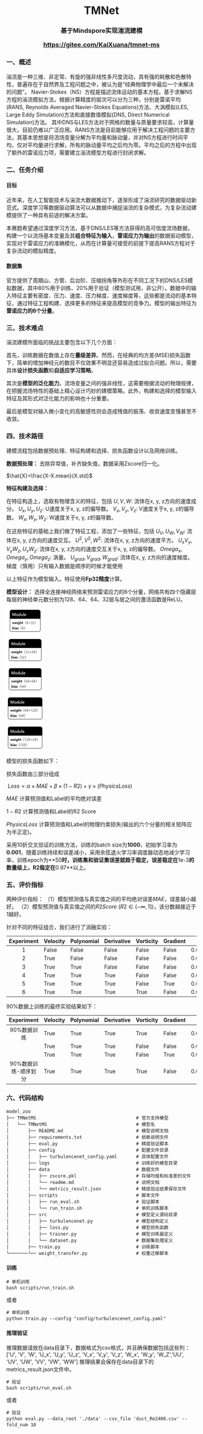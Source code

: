 <h1 align="center">
       TMNet
</h1>

<h3 align="center">
    <p>基于Mindspore实现湍流建模</p>
    <a href="https://gitee.com/KaiXuana/tmnet-ms">https://gitee.com/KaiXuana/tmnet-ms</a>
</h3>

### 一、概述

湍流是一种三维、非定常、有旋的强非线性多尺度流动，具有强的耗散和色散特性，普遍存在于自然界及工程问题之中，被认为是“经典物理学中最后一个未解决的问题”。
Navier-Stokes（NS）方程是描述流体运动的基本方程。基于求解NS方程的湍流模拟方法，根据计算精度的层次可以分为三种，分别是雷诺平均(RANS, Reynolds Averaged Navier-Stokes Equations)方法、大涡模拟(LES, Large Eddy Simulation)方法和直接数值模拟(DNS, Direct Numerical Simulation)方法。
其中DNS与LES方法对于网格的数量与质量要求较高，计算量很大，目前仍难以广泛应用。RANS方法是目前能够应用于解决工程问题的主要方法，其基本思想是将流场变量分解为平均量和脉动量，并对NS方程进行时间平均，仅对平均量进行求解，所有的脉动量平均之后均为零。平均之后的方程中出现了额外的雷诺应力项，需要建立湍流模型方程进行封闭求解。


### 二、任务介绍
#### 目标
近年来，在人工智能技术与湍流大数据推动下，逐渐形成了湍流研究的数据驱动新范式。深度学习等数据驱动算法可以从数据中捕捉湍流的复杂模式，为复杂流动建模提供了一种具有前途的解决方案。

本赛题希望通过深度学习方法，基于DNS/LES等方法获得的高可信度流场数据，构建一个以流场基本变量及其**组合特征为输入**，**雷诺应力为输出**的数据驱动模型，实现对于雷诺应力的准确模化，从而在计算量可接受的前提下提高RANS方程对于复杂流动的模拟精度。
#### 数据集
官方提供了周期山、方管、后台阶、压缩拐角等外形在不同工况下的DNS/LES模拟数据，其中80%用于训练、20%用于验证（模型测试用，非公开）。数据中的输入特征主要有密度、压力、速度、压力梯度、速度梯度等，这些都是流动的基本特征，通过特征工程构建、选择更多的特征来提高模型的竞争力。模型的输出特征为**雷诺应力的6个分量**。

### 三、技术难点

湍流建模所面临的挑战主要包含以下几个方面：

首先，训练数据在数值上存在**量级差异**。然而，在经典的均方差(MSE)损失函数下，简单的增加神经元的数目不仅效果不明显还容易造成过拟合问题。所以，需要具体**设计损失函数**和**自适应学习策略**。

其次是**模型的泛化能力**。流场变量之间的强非线性，这需要根据流动的物理规律，在把握流场特性的基础上精心设计巧妙的建模策略。此外，构建和选择的模型输入特征及其形式对泛化能力的影响也十分重要。

最后是模型对输入微小变化的高敏感性则会造成残值的振荡、收敛速度变慢甚至不收敛。

### 四、技术路径

建模流程包括数据预处理、特征构建和选择、损失函数设计以及网络训练。

**数据预处理：** 去除异常值，补齐缺失值，数据采用Zscore归一化。

$\hat{X}=\frac{X-X.mean}{X.std}$

**特征构建及选择：**

在特征构造上，选取有物理含义的特征，包括
$U, V, W$: 流体在x, y, z方向的速度成分。
$U_x, U_y, U_z$: U速度关于x, y, z的偏导数。
$V_x, V_y, V_z$: V速度关于x, y, z的偏导数。
$W_x, W_y, W_z$: W速度关于x, y, z的偏导数。

在这些特征的基础上我们做了特征工程，添加了一些特征，包括
$U_V, U_W, V_W$: 流体在x, y, z方向的速度交互。
$U^2, V^2, W^2$: 流体在x, y, z方向的速度平方。
$U_xV_y, V_yW_z, U_xW_z$: 流体在x, y, z方向的速度交互关于x, y, z的偏导数。
$Omega_x, Omega_y, Omega_z$: 涡量。
$U_{grad}, V_{grad}, W_{grad}$: 流体在x, y, z方向的速度梯度。梯度（慎用）只有输入数据是顺序的时候才能使用

以上特征作为模型输入。特征使用**Fp32精度**计算。


**模型设计：**
选择全连接神经网络来预测雷诺应力的6个分量，网络共有四个隐藏层每层的神经单元数分别为128、64、64、32层与层之间的激活函数是ReLU。

<img src="asset/best.png" style="zoom:50%;" />

模型的损失函数如下：

损失函数由三部分组成

$\ { Loss }=\alpha \times  M A E+\beta \times (1-R 2)+  \gamma \times( { PhysicsLoss })$

$MAE$ 计算预测值和Label的平均绝对误差

$1-R2$ 计算预测值和Label的R2 Score

$PhysicsLoss$ 计算预测值和Label的物理约束损失(输出的六个分量的相关矩阵应为半正定)。

采用10折交叉验证的训练方法，训练的batch size为**1000**，初始学习率为**0.001**，随着训练持续和误差减小，采用余弦退火学习率调度器动态地减少学习率，训练epoch为**$50$**时，训练集和验证集误差就趋于稳定，误差稳定在**1e-3**的数量级上，R2稳定在**0.97**以上。

### 五、评价指标
两种评价指标：
（1）模型预测值与真实值之间的平均绝对误差$MAE$，误差越小越好。
（2）模型预测值与真实值之间的$R2 Score$ ($R2\in{(-\infty,1]}$)，该分数越接近于1越好。

 针对不同的特征组合，我们进行了消融实验：


| Experiment | Velocity | Polynomial | Derivative | Vorticity | Gradient | MAE      | R2     |
| :--------: | :------- | ---------- | ---------- | --------- | -------- | -------- | ------ |
|     1      | False    | False      | False      | False     | False    | 0.001597 | 0.9568 |
|     2      | True     | False      | False      | False     | False    | 0.001313 | 0.9708 |
|     3      | True     | True       | False      | False     | False    | 0.001329 | 0.9709 |
|     4      | True     | True       | True       | False     | False    | 0.001388 | 0.9687 |
|     5      | True     | True       | True       | False     | True     | 0.001252 | 0.9744 |
|     6      | True     | True       | True       | True      | False    | 0.001319 | 0.9712 |

90%数据上训练的最终实验结果如下：

|      Experiment      | Velocity | Polynomial | Derivative | Vorticity | Gradient | MAE      | R2     |
| :------------------: | -------- | ---------- | ---------- | --------- | -------- | -------- | ------ |
|     90%数据训练      | True     | True       | True       | True      | False    | 0.000244 | 0.9988 |
|                      | True     | True       | True       | False     | False    | 0.000258 | 0.9986 |
|                      | True     | True       | True       | False     | True     | 0.000413 | 0.9979 |
| 90%数据训练-顺序划分 | True     | True       | True       | True      | False    | 0.001441 | 0.4012 |

### 六、代码结构
```shell
model_zoo
├── TMNetMS                                     # 官方支持模型
│   └── TMNetMS                                 # 模型名
│       ├── README.md                           # 模型说明文档
│       ├── requirements.txt                    # 依赖说明文件
│       ├── eval.py                             # 精度验证脚本
│       ├── config                              # 配置文件目录
│       │   ├── turbulencenet_config.yaml       # 具体配置文件
│       ├── logs                                # 训练好的模型目录
│       ├── data                                # 数据文件
│       │   ├── zscore.pkl                      # 存储均值和标准差的文件
│       │   └── readme.md                       # 说明文档
│       │   └── metrics_result.json             # 精度验证结果保存文件
│       ├── scripts                             # 脚本文件
│       │   ├── run_eval.sh                     # 验证脚本
│       │   └── run_train.sh                    # 单机训练脚本
│       ├── src                                 # 模型定义源码目录
│       │   ├── turbulencenet.py                # 模型结构定义
│       │   ├── loss.py                         # 模型损失函数
│       │   ├── trainer.py                      # 模型训练器定义
│       │   └── dataset.py                      # 数据集处理定义
│       ├── train.py                            # 训练脚本
└───────└── weight_transfer.py                  # 权重迁移脚本
```
#### 训练
```shell
# 单机训练
bash scripts/run_train.sh
```
或者
```shell
# 单机训练
python train.py --config "config/turbulencenet_config.yaml"
```

####  推理验证
推理数据请放在data目录下，数据格式为csv格式，并且确保数据包括这些列：    
['U', 'V', 'W', 'U_x', 'U_y', 'U_z', 'V_x', 'V_y', 'V_z', 'W_x', 'W_y', 'W_Z','UU', 'UV', 'UW', 'VV', 'VW', 'WW']
推理结果会保存在data目录下的metrics_result.json文件中。

```shell
# 验证
bash scripts/run_eval.sh
```
或者
```shell
# 验证
python eval.py --data_root './data' --csv_file 'duct_Re2400.csv' --fold_num 10
```
